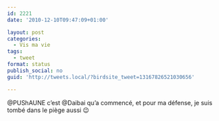 ```yaml
---
id: 2221
date: '2010-12-10T09:47:09+01:00'

layout: post
categories:
  - Vis ma vie
tags:
  - tweet
format: status
publish_social: no
guid: 'http://tweets.local/?birdsite_tweet=13167826521030656'

---
```


@PUShAUNE c’est @Daibai qu’a commencé, et pour ma défense, je suis tombé dans le piège aussi 😉
